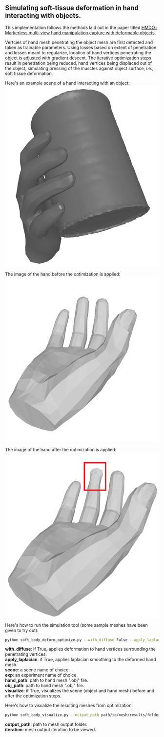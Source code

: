 ## Simulating soft-tissue deformation in hand interacting with objects.

This implementation follows the methods laid out in the paper titled [HMDO : Markerless multi-view hand manipulation capture with deformable objects](https://www.sciencedirect.com/science/article/pii/S1524070323000085).

Vertcies of hand mesh penetrating the object mesh are first detected and taken as trainable parameters.
Using losses based on extent of penetration and losses meant to regularize, location of hand vertices penetrating the object is adjusted with gradient descent.
The iterative optimization steps result in penetration being reduced, hand vertices being displaced out of the object, simulating pressing of the muscles against object surface, i.e., soft tissue deformation.

Here's an example scene of a hand interacting with an object:
![scene showing hand interacting with an object](scene.png)

The image of the hand before the optimization is applied:
![image of the undeformed hand](undeformed_hand.png)

The image of the hand after the optimization is applied:
![image of the deformed hand](deformed_hand.png)

Here's how to run the simulation tool (some sample meshes have been given to try out):

```bash
python soft_body_deform_optimize.py --with_diffuse False --apply_laplacian True --scene {scene_name} --exp {experiment_name} --hand_path sample_meshes/sample_hand_1.obj --obj_path sample_meshes/sample_obj_1.obj --visualize True
```
**with_diffuse**: if True, applies deformation to hand vertices surrounding the penetrating vertices.<br>
**apply_laplacian**: if True, applies laplacian smoothing to the deformed hand mesh.<br>
**scene**: a scene name of choice.<br>
**exp**: an experiment name of choice.<br>
**hand_path**: path to hand mesh ".obj" file.<br>
**obj_path**: path to hand mesh ".obj" file.<br>
**visualize**: if True, visualizes the scene (object and hand mesh) before and after the optimization steps.

Here's how to visualize the resulting meshes from optimization:

```bash
python soft_body_visualize.py --output_path path/to/mesh/results/folder --iteration 3
```
**output_path**: path to mesh output folder.<br>
**iteration**: mesh output iteration to be viewed.